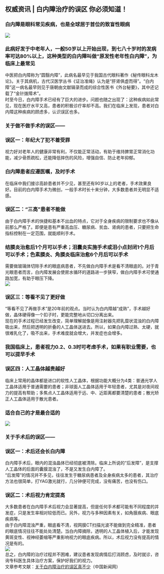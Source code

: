 ## 权威资讯 | 白内障治疗的误区 你必须知道！  
### 白内障是眼科常见疾病，也是全球居于首位的致盲性眼病  
![](http://cdncms.v-keep.cn/wp-content/uploads/2019/07/timg-2-2.jpg)  
### 此病好发于中老年人，一般50岁以上开始出现，到七八十岁时的发病率可达80%以上，这种类型的白内障叫做“原发性老年性白内障”，为临床上最常见  
中医把白内障称为“圆翳内障”，此病名最早见于我国古代眼科著作《秘传眼科龙木论》。关于其病机，古代汉医学丛书《证治准绳》认为是“肝肾俱虚而得”。“白内障”这一病名最早则见于唐朝由文献辑录而成的综合性医书《外台秘要》，其中还记载了“金针拨障术”。  
时至今日，白内障手术已经有了巨大的进步。问题也随之出现了：这种疾病如此常见，现在医疗水平又高，患者的积极诊疗率却不高。我们在临床上发现，患者对白内障这种疾病的顾虑多，认识误区也多。  
### 关于做不做手术的误区——  
### 误区一：年纪大了犯不着受罪  
视力好对老年人的健康非常有利，不仅能正常活动，有助于维持脾胃正常消化功能，减少骨质疏松，还能降低摔伤的风险，增强自信、防止老年抑郁。  
### 白内障患者应遵医嘱，及时手术  
在临床中我们接诊高龄患者并不少见，甚至还有90岁以上的老者，手术效果良好。目前的白内障手术为微创，一般手术时长十来分钟，大多数患者并无明显不适感。  
### 误区二：“三高”患者不能做  
由于白内障手术的快捷和基本不出血的特点，它对于全身疾病的限制要求也不像从前那么严格了。即便是患有严重高血压、糖尿病、贫血、肾病的患者，只要把生命指标控制在一定范围，就能顺利手术。  
### 结膜炎治愈后1个月可以手术；泪囊炎实施手术或泪小点封闭1个月后可以手术；色素膜炎、角膜炎临床治愈6个月后可以手术  
需要做玻璃体切除手术的眼底病患者，不先做白内障手术是看不清眼底的。对于青光眼患者而言，白内障发展会使房水循环的道路进一步狭窄，做白内障手术可使通路加宽，有助于眼压下降。  
![](http://cdncms.v-keep.cn/wp-content/uploads/2019/07/u15554204033577557623fm26gp0.jpg)  
### 误区三：等看不见了更好做  
“等看不见了再做手术”是20年前的观点。当时认为白内障越“成熟”，手术越好做，晶体硬得像一个扣子时，更能完整地从切口分离出来。  
现在的手术过程已经发生改变，简单理解就像是用注射器先把乳糜状混浊的白内障吸出来，然后把透明的折叠的人工晶体送进去。所以，如果白内障过熟、太硬，就很难乳化了，吸不出来，手术难度就会增大，并发症也会增多。  
### 我国临床上，患者视力0.2、0.3时可考虑手术，如果有职业需要，也可以提早手术  
### 误区四：人工晶体越贵越好  
临床上常用的晶体都是进口的软性人工晶体，根据功能大概分为4类：普通光学人工晶体适用于普通需要的患者；非球面人工晶体适用于年轻患者，尤其是对夜间视力的提高有帮助；多焦点人工晶体适用于远、中、近距离都要清楚的患者；散光矫正人工晶体适用于散光患者。  
### 适合自己的才是最合适的  
![](http://cdncms.v-keep.cn/wp-content/uploads/2019/07/timg-3-1-1024x617.jpg)  
### 关于手术后的误区——  
### 误区一：术后还会长白内障  
白内障手术后，眼内的混浊晶体已经彻底被清除。临床上所说的“后发障”，是支撑人工晶体的后面的囊膜混浊了，不是又发生白内障了。  
“后发障”的情况并不多见，往往发生于糖尿病患者及全身疾病太多的患者，其治疗方法也很简单，打YAG激光就行，几分钟便可完成，没有痛苦，也没有伤口。  
### 误区二：术后视力肯定提高  
大多数患者在白内障手术后视力会显著提高，但是任何手术都可能有不同程度的并发症，只是发生率相对较低而已。另外，视力与多种因素有关，如角膜疾病、眼底疾病等。  
由于白内障混浊严重，眼底看不清，视网膜CT扫描光波不能做到完全精准，患者的眼底情况往往不能处处清楚。当白内障摘除，透明的人工晶体植入后，才能发现黄斑变性、视神经萎缩等严重影响视力的眼底疾病。所以，术后视力没有提高的情况是有的。  
![](http://cdncms.v-keep.cn/wp-content/uploads/2019/07/timg-6-3.jpg)  
总之，白内障的治疗过程并不困难，建议患者发现病情后打消顾虑，及时就诊，咨询专科医生具体治疗方案，保护好我们的视力。  
文章参考文献：<a href="http://www.chinanews.com/jk/2019/07-10/8889572.shtml">关于白内障治疗的误区真不少</a>（中国新闻网）  
